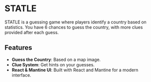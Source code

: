 # STATLE

STATLE is a guessing game where players identify a country based on statistics. You have 6 chances to guess the country, with more clues provided after each guess.

## Features

- **Guess the Country**: Based on a map image.
- **Clue System**: Get hints on your guesses.
- **React & Mantine UI**: Built with React and Mantine for a modern interface.
